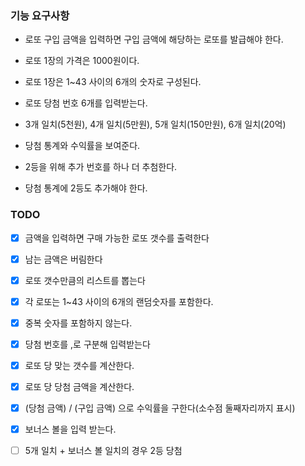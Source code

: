 ### 기능 요구사항
- 로또 구입 금액을 입력하면 구입 금액에 해당하는 로또를 발급해야 한다.  
- 로또 1장의 가격은 1000원이다.
- 로또 1장은 1~43 사이의 6개의 숫자로 구성된다.
- 로또 당첨 번호 6개를 입력받는다.
- 3개 일치(5천원), 4개 일치(5만원), 5개 일치(150만원), 6개 일치(20억)
- 당첨 통계와 수익률을 보여준다.


- 2등을 위해 추가 번호를 하나 더 추첨한다. 
- 당첨 통계에 2등도 추가해야 한다.


### TODO
- [x] 금액을 입력하면 구매 가능한 로또 갯수를 출력한다
- [x] 남는 금액은 버림한다
- [x] 로또 갯수만큼의 리스트를 뽑는다
- [x] 각 로또는 1~43 사이의 6개의 랜덤숫자를 포함한다.
- [x] 중복 숫자를 포함하지 않는다.
- [x] 당첨 번호를 ,로 구분해 입력받는다
- [x] 로또 당 맞는 갯수를 계산한다.
- [x] 로또 당 당첨 금액을 계산한다.
- [x] (당첨 금액) / (구입 금액) 으로 수익률을 구한다(소수점 둘째자리까지 표시)


- [x] 보너스 볼을 입력 받는다.
- [ ] 5개 일치 + 보너스 볼 일치의 경우 2등 당첨
